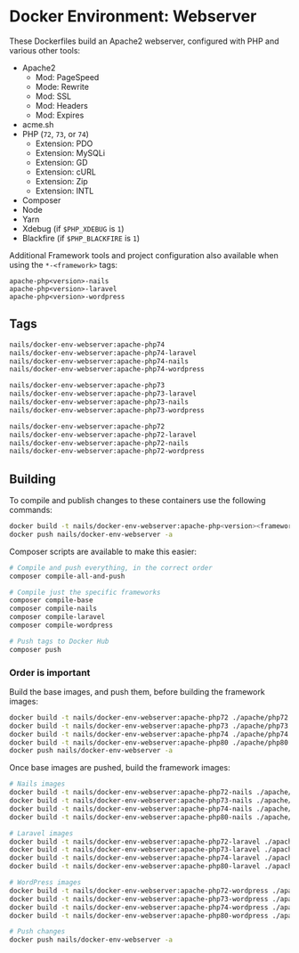# Docker Environment: Webserver

These Dockerfiles build an Apache2 webserver, configured with PHP and various other tools:

- Apache2
    + Mod: PageSpeed
    + Mode: Rewrite
    + Mod: SSL
    + Mod: Headers
    + Mod: Expires
- acme.sh
- PHP (`72`, `73`, or `74`)
    + Extension: PDO
    + Extension: MySQLi
    + Extension: GD
    + Extension: cURL
    + Extension: Zip
    + Extension: INTL
- Composer
- Node
- Yarn
- Xdebug (if `$PHP_XDEBUG` is `1`)
- Blackfire (if `$PHP_BLACKFIRE` is `1`)

Additional Framework tools and project configuration also available when using the `*-<framework>` tags:

```
apache-php<version>-nails
apache-php<version>-laravel
apache-php<version>-wordpress
```



## Tags

```bash
nails/docker-env-webserver:apache-php74
nails/docker-env-webserver:apache-php74-laravel
nails/docker-env-webserver:apache-php74-nails
nails/docker-env-webserver:apache-php74-wordpress

nails/docker-env-webserver:apache-php73
nails/docker-env-webserver:apache-php73-laravel
nails/docker-env-webserver:apache-php73-nails
nails/docker-env-webserver:apache-php73-wordpress

nails/docker-env-webserver:apache-php72
nails/docker-env-webserver:apache-php72-laravel
nails/docker-env-webserver:apache-php72-nails
nails/docker-env-webserver:apache-php72-wordpress
```



## Building

To compile and publish changes to these containers use the following commands:

```bash
docker build -t nails/docker-env-webserver:apache-php<version><framework> ./apache/php<version><framework>
docker push nails/docker-env-webserver -a
```

Composer scripts are available to make this easier:

```bash
# Compile and push everything, in the correct order
composer compile-all-and-push

# Compile just the specific frameworks
composer compile-base
composer compile-nails
composer compile-laravel
composer compile-wordpress

# Push tags to Docker Hub
composer push
```


### Order is important

Build the base images, and push them, before building the framework images:

```bash
docker build -t nails/docker-env-webserver:apache-php72 ./apache/php72
docker build -t nails/docker-env-webserver:apache-php73 ./apache/php73
docker build -t nails/docker-env-webserver:apache-php74 ./apache/php74
docker build -t nails/docker-env-webserver:apache-php80 ./apache/php80
docker push nails/docker-env-webserver -a
```

Once base images are pushed, build the framework images:

```bash
# Nails images
docker build -t nails/docker-env-webserver:apache-php72-nails ./apache/php72-nails
docker build -t nails/docker-env-webserver:apache-php73-nails ./apache/php73-nails
docker build -t nails/docker-env-webserver:apache-php74-nails ./apache/php74-nails
docker build -t nails/docker-env-webserver:apache-php80-nails ./apache/php80-nails

# Laravel images
docker build -t nails/docker-env-webserver:apache-php72-laravel ./apache/php72-laravel
docker build -t nails/docker-env-webserver:apache-php73-laravel ./apache/php73-laravel
docker build -t nails/docker-env-webserver:apache-php74-laravel ./apache/php74-laravel
docker build -t nails/docker-env-webserver:apache-php80-laravel ./apache/php80-laravel

# WordPress images
docker build -t nails/docker-env-webserver:apache-php72-wordpress ./apache/php72-wordpress
docker build -t nails/docker-env-webserver:apache-php73-wordpress ./apache/php73-wordpress
docker build -t nails/docker-env-webserver:apache-php74-wordpress ./apache/php74-wordpress
docker build -t nails/docker-env-webserver:apache-php80-wordpress ./apache/php80-wordpress

# Push changes
docker push nails/docker-env-webserver -a
```
